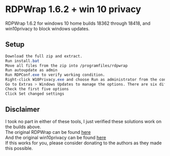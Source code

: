# RDPWrap 1.6.2 + win 10 privacy

RDPWrap 1.6.2 for windows 10 home builds 18362 through 18418, and win10privacy to block windows updates.

## Setup


```css
Download the full zip and extract.
Run install.bat
Move all files from the zip into /programfiles/rdpwrap
Run autoupdate as admin
Run RDPConf.exe to verify working condition.
Right-click W10Privacy.exe and choose Run as administrator from the context menu. Choose to make a system restore point. It’s also worth making a full system backup (just in case).
Go to Extras > Windows Updates to manage the options. There are six different check boxes.
Check the first five options
Click Set changed settings
```

## Disclaimer
I took no part in either of these tools, I just verified these solutions work on the builds above.<br>
The original RDPWrap can be found [here](https://github.com/stascorp/rdpwrap)<br>
And the original win10privacy can be found [here](https://www.winprivacy.de/english-home/)<br>
If this works for you, please consider donating to the authors as they made this possible.

